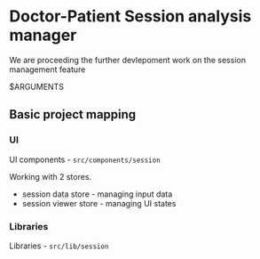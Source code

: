 # Doctor-Patient Session analysis manager

We are proceeding the further devlepoment work on the session management feature

$ARGUMENTS

## Basic project mapping

### UI

UI components - `src/components/session`

Working with 2 stores.

- session data store - managing input data
- session viewer store - managing UI states

### Libraries

Libraries - `src/lib/session`
